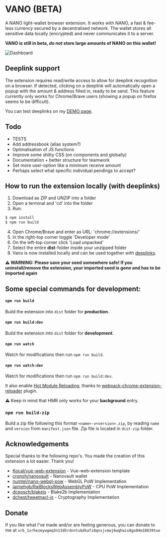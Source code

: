 # VANO (BETA)
A NANO light-wallet browser extension. It works with  NANO, a fast & fee-less currency secured by a decentralised network. The wallet stores all sensitive data locally (encrypted) and never communicates it to a server. 

**VANO is still in beta, *do not* store large amounts of NANO on this wallet!**

![Dashboard](https://github.com/marekhoeven/VANO/blob/master/dashboard.png)

## Deeplink support
The extension requires read/write access to allow for deeplink recognition on a browser. If detected, clicking on a deeplink will automatically open a popup with the amount & address filled in, ready to be send. This feature currently only works for Chrome/Brave users (showing a popup on firefox seems to be difficult). 

You can test deeplinks on my [DEMO page](https://marekhoeven.github.io/deeplink/). 

## Todo

- TESTS
- Add addressbook (alias system?)
- Optimalisation of JS functions
- Improve some shitty CSS (on components and globally)
- Documentation + better structure for teamwork 
- Set more user-option like a minimum receive amount
- Perhaps select what specific individual pendings to accept?

## How to run the extension locally (with deeplinks)

1. Download as ZIP and UNZIP into a folder
2. Open a terminal and 'cd' into the folder
3. Run:
```bash
$ npm install
$ npm run build
```

4. Open Chrome/Brave and enter as URL: 'chrome://extensions/' 
5. In the right-top corner toggle 'Developer mode'
6. On the left-top corner click 'Load unpacked'
7. Select the entire **dist**-folder inside your unzipped folder
8. Vano is now installed locally and can be used together with [deeplinks](https://marekhoeven.github.io/deeplink/).

**:warning: WARNING: Please save your seed somewhere safe! If you uninstall/remove the extension, your imported seed is gone and has to be imported again**

## Some special commands for development:

#### `npm run build` 

Build the extension into `dist` folder for **production**.

#### `npm run build:dev` 

Build the extension into `dist` folder for **development**.

#### `npm run watch`

Watch for modifications then run `npm run build`.

#### `npm run watch:dev`

Watch for modifications then run `npm run build:dev`.

It also enable [Hot Module Reloading](https://webpack.js.org/concepts/hot-module-replacement), thanks to [webpack-chrome-extension-reloader](https://github.com/rubenspgcavalcante/webpack-chrome-extension-reloader) plugin. 

:warning: Keep in mind that HMR only works for your **background** entry.

### `npm run build-zip`

Build a zip file following this format `<name>-v<version>.zip`, by reading `name` and `version` from `manifest.json` file.
Zip file is located in `dist-zip` folder.

## Acknowledgements

Special thanks to the following repo's. You made the creation of this extension a lot easier. Thank you!

- [Kocal/vue-web-extension](https://github.com/Kocal/vue-web-extension) - Vue-web-extension template
- [cronoh/nanovault](https://github.com/cronoh/nanovault) - Nanovault wallet
- [numtel/nano-webgl-pow](https://github.com/numtel/nano-webgl-pow) - WebGL PoW Implementation
- [jaimehgb/RaiBlocksWebAssemblyPoW](https://github.com/jaimehgb/RaiBlocksWebAssemblyPoW) - CPU PoW Implementation
- [dcposch/blakejs](https://github.com/dcposch/blakejs) - Blake2b Implementation
- [dchest/tweetnacl-js](https://github.com/dchest/tweetnacl-js) - Cryptography Implementation

## Donate

If you like what I've made and/or are feeling generous, you can donate to me at
`xrb_1xrhezmywgmq3n13d5rdnntubdkafi8qnxjcmwj6wqhwis8go84m18639tue`
